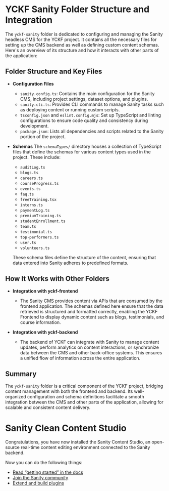 
# YCKF Sanity Folder Structure and Integration

The `yckf-sanity` folder is dedicated to configuring and managing the Sanity headless CMS for the YCKF project. It contains all the necessary files for setting up the CMS backend as well as defining custom content schemas. Here's an overview of its structure and how it interacts with other parts of the application:

## Folder Structure and Key Files

- **Configuration Files**
  - `sanity.config.ts`: Contains the main configuration for the Sanity CMS, including project settings, dataset options, and plugins.
  - `sanity.cli.ts`: Provides CLI commands to manage Sanity tasks such as deploying content or running custom scripts.
  - `tsconfig.json` and `eslint.config.mjs`: Set up TypeScript and linting configurations to ensure code quality and consistency during development.
  - `package.json`: Lists all dependencies and scripts related to the Sanity portion of the project.

- **Schemas**
  The `schemaTypes/` directory houses a collection of TypeScript files that define the schemas for various content types used in the project. These include:
  - `auditLog.ts`
  - `blogs.ts`
  - `careers.ts`
  - `courseProgress.ts`
  - `events.ts`
  - `faq.ts`
  - `freeTraining.tsx`
  - `interns.ts`
  - `paymentLog.ts`
  - `premiumTraining.ts`
  - `studentEnrollment.ts`
  - `team.ts`
  - `testimonial.ts`
  - `top-performers.ts`
  - `user.ts`
  - `volunteers.ts`

  These schema files define the structure of the content, ensuring that data entered into Sanity adheres to predefined formats.

## How It Works with Other Folders

- **Integration with yckf-frontend**
  - The Sanity CMS provides content via APIs that are consumed by the frontend application. The schemas defined here ensure that the data retrieved is structured and formatted correctly, enabling the YCKF Frontend to display dynamic content such as blogs, testimonials, and course information.

- **Integration with yckf-backend**
  - The backend of YCKF can integrate with Sanity to manage content updates, perform analytics on content interactions, or synchronize data between the CMS and other back-office systems. This ensures a unified flow of information across the entire application.

## Summary

The `yckf-sanity` folder is a critical component of the YCKF project, bridging content management with both the frontend and backend. Its well-organized configuration and schema definitions facilitate a smooth integration between the CMS and other parts of the application, allowing for scalable and consistent content delivery.

# Sanity Clean Content Studio

Congratulations, you have now installed the Sanity Content Studio, an open-source real-time content editing environment connected to the Sanity backend.

Now you can do the following things:

- [Read “getting started” in the docs](https://www.sanity.io/docs/introduction/getting-started?utm_source=readme)
- [Join the Sanity community](https://www.sanity.io/community/join?utm_source=readme)
- [Extend and build plugins](https://www.sanity.io/docs/content-studio/extending?utm_source=readme)
